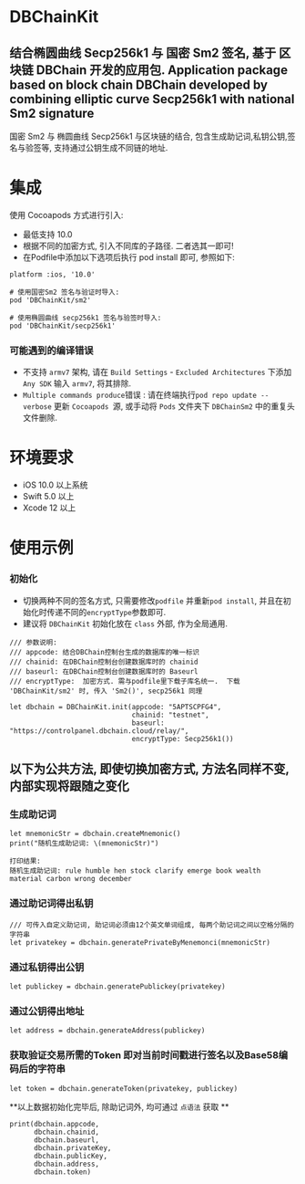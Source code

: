 # DBChainKit

## 结合椭圆曲线 Secp256k1 与 国密 Sm2 签名, 基于 区块链 DBChain 开发的应用包.           Application package based on block chain DBChain developed by combining elliptic curve Secp256k1 with national Sm2 signature

国密 Sm2 与 椭圆曲线 Secp256k1 与区块链的结合, 包含生成助记词,私钥公钥,签名与验签等, 支持通过公钥生成不同链的地址.


# 集成
使用 Cocoapods 方式进行引入:
* 最低支持 10.0
* 根据不同的加密方式, 引入不同库的子路径. 二者选其一即可!
* 在Podfile中添加以下选项后执行 pod install 即可, 参照如下:
```
platform :ios, '10.0'

# 使用国密Sm2 签名与验证时导入:
pod 'DBChainKit/sm2'

# 使用椭圆曲线 secp256k1 签名与验签时导入:
pod 'DBChainKit/secp256k1'
```
### 可能遇到的编译错误
* 不支持 `armv7` 架构, 请在 `Build Settings` - `Excluded Architectures` 下添加 `Any SDK` 输入 `armv7`, 将其排除.
* `Multiple commands produce`错误 : 请在终端执行`pod repo update --verbose` 更新 `Cocoapods `源, 或手动将 `Pods` 文件夹下 `DBChainSm2` 中的重复头文件删除. 


# 环境要求
* iOS 10.0 以上系统
* Swift 5.0 以上
* Xcode 12 以上

# 使用示例
### 初始化 
* 切换两种不同的签名方式, 只需要修改`podfile` 并重新`pod install`, 并且在初始化时传递不同的`encryptType`参数即可.
* 建议将 `DBChainKit` 初始化放在 `class` 外部, 作为全局通用.
```
/// 参数说明:
/// appcode: 结合DBChain控制台生成的数据库的唯一标识
/// chainid: 在DBChain控制台创建数据库时的 chainid
/// baseurl: 在DBChain控制台创建数据库时的 Baseurl
/// encryptType:  加密方式. 需与podfile里下载子库名统一.  下载 'DBChainKit/sm2' 时, 传入 'Sm2()', secp256k1 同理

let dbchain = DBChainKit.init(appcode: "5APTSCPFG4",
                              chainid: "testnet",
                              baseurl: "https://controlpanel.dbchain.cloud/relay/",
                              encryptType: Secp256k1())
```


## 以下为公共方法, 即使切换加密方式, 方法名同样不变, 内部实现将跟随之变化


### 生成助记词
```
let mnemonicStr = dbchain.createMnemonic()
print("随机生成助记词: \(mnemonicStr)")
```
```
打印结果:
随机生成助记词: rule humble hen stock clarify emerge book wealth material carbon wrong december
```

### 通过助记词得出私钥
```
/// 可传入自定义助记词, 助记词必须由12个英文单词组成, 每两个助记词之间以空格分隔的字符串
let privatekey = dbchain.generatePrivateByMenemonci(mnemonicStr)
```

### 通过私钥得出公钥
```
let publickey = dbchain.generatePublickey(privatekey)
```

### 通过公钥得出地址
```
let address = dbchain.generateAddress(publickey)
```

### 获取验证交易所需的Token 即对当前时间戳进行签名以及Base58编码后的字符串
```
let token = dbchain.generateToken(privatekey, publickey)
```

**以上数据初始化完毕后, 除助记词外, 均可通过 `点语法` 获取 **
```
print(dbchain.appcode,
      dbchain.chainid,
      dbchain.baseurl,
      dbchain.privateKey,
      dbchain.publicKey,
      dbchain.address,
      dbchain.token)
```